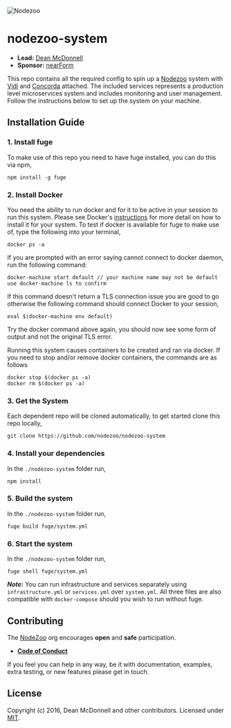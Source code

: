 ![Nodezoo][Logo]

# nodezoo-system

- __Lead:__ [Dean McDonnell][Lead]
- __Sponsor:__ [nearForm][Sponsor]

This repo contains all the required config to spin up a [Nodezoo][] system with [Vidi][] and
[Concorda][] attached. The included services represents a production level microservices system
and includes monitoring and user management. Follow the instructions below to set up the system
on your machine.

## Installation Guide

### 1. Install fuge
To make use of this repo you need to have fuge installed, you can do this via npm,

```
npm install -g fuge
```

### 2. Install Docker
You need the ability to run docker and for it to be active in your session to run this system.
Please see Docker's [instructions][docker] for more detail on how to install it for your system. To
test if docker is available for fuge to make use of, type the following into your terminal,

```
docker ps -a
```

If you are prompted with an error saying cannot connect to docker daemon, run the following command:

```
docker-machine start default // your machine name may not be default use docker-machine ls to confirm
```

If this command doesn't return a TLS connection issue you are good to go otherwise the following
command should connect Docker to your session,

```
eval $(docker-machine env default)
```

Try the docker command above again, you should now see some form of output and not the original TLS
error.

Running this system causes containers to be created and ran via docker. If you need to stop and/or
remove docker containers, the commands are as follows

```
docker stop $(docker ps -a)
docker rm $(docker ps -a)
```

### 3. Get the System
Each dependent repo will be cloned automatically, to get started clone this repo locally,

```
git clone https://github.com/nodezoo/nodezoo-system
```

### 4. Install your dependencies
In the `./nodezoo-system` folder run,

```
npm install
```

### 5. Build the system
In the `./nodezoo-system` folder run,

```
fuge build fuge/system.yml
```

### 6. Start the system
In the `./nodezoo-system` folder run,

```
fuge shell fuge/system.yml
```

___Note:___ You can run infrastructure and services separately using `infrastructure.yml` or
`services.yml` over `system.yml`. All three files are also compatible with `docker-compose` should
you wish to run without fuge.

## Contributing
The [NodeZoo][] org encourages __open__ and __safe__ participation.

- __[Code of Conduct][CoC]__

If you feel you can help in any way, be it with documentation, examples, extra testing, or new
features please get in touch.

## License
Copyright (c) 2016, Dean McDonnell and other contributors.
Licensed under [MIT][Lic].


[Logo]: https://raw.githubusercontent.com/nodezoo/nodezoo-org/master/assets/logo-nodezoo.png
[Lead]: https://github.com/mcdonnelldean
[Sponsor]: http://www.nearform.com/
[CoC]: https://github.com/nodezoo/nodezoo-org/blob/master/CoC.md
[Lic]: ./LICENSE

[Nodezoo]: https://github.com/rjrodger/nodezoo
[Concorda]: https://github.com/nearform/concorda
[Vidi]: https://github.com/vidi-insights/vidi-dashboard


[docker]: ./
